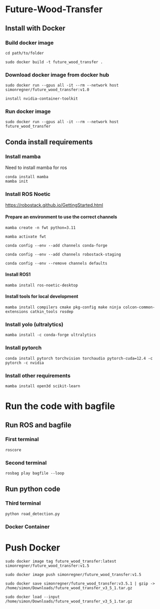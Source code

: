 # Future-Wood-Transfer

## Install with Docker 

### Build docker image

```
cd path/to/folder
```

```
sudo docker build -t future_wood_transfer .
```

### Download docker image from docker hub

```
sudo docker run --gpus all -it --rm --network host simonregner/future_wood_transfer:v1.0
```

```
install nvidia-container-toolkit
```

### Run docker image

```
sudo docker run --gpus all -it --rm --network host future_wood_transfer
```

## Conda install requirements

### Install mamba
Need to install mamba for ros

```
conda install mamba
mamba init
```

### Install ROS Noetic

https://robostack.github.io/GettingStarted.html

#### Prepare an environment to use the correct channels
```
mamba create -n fwt python=3.11

mamba activate fwt

conda config --env --add channels conda-forge

conda config --env --add channels robostack-staging

conda config --env --remove channels defaults
```

#### Install ROS1
```
mamba install ros-noetic-desktop
```

#### Install tools for local development
```
mamba install compilers cmake pkg-config make ninja colcon-common-extensions catkin_tools rosdep
```

### Install yolo (ultralytics)
```
mamba install -c conda-forge ultralytics
```

### Install pytorch
```
conda install pytorch torchvision torchaudio pytorch-cuda=12.4 -c pytorch -c nvidia
```

### Install other requirements 
```
mamba install open3d scikit-learn
```

# Run the code with bagfile
## Run ROS and bagfile
### First terminal 
```
roscore
```

### Second terminal 
```
rosbag play bagfile --loop
```

## Run python code 

### Third terminal 
```
python road_detection.py
```

### Docker Container

# Push Docker
```
sudo docker image tag future_wood_transfer:latest simonregner/future_wood_transfer:v1.5
```

```
sudo docker image push simonregner/future_wood_transfer:v1.5
```

```
sudo docker save simonregner/future_wood_transfer:v3.5.1 | gzip -> /home/simon/Downloads/future_wood_transfer_v3_5_1.tar.gz
```

```angular2html
sudo docker load --input /home/simon/Downloads/future_wood_transfer_v3_5_1.tar.gz
```
